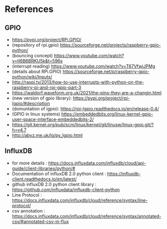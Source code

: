 
# References

## GPIO
* https://pypi.org/project/RPi.GPIO/
* (repository of rpi.gpio) https://sourceforge.net/projects/raspberry-gpio-python/
* (bouncing concept) https://www.youtube.com/watch?v=tI6B6BRKU5k&t=596s
* (interrupt reading) https://www.youtube.com/watch?v=T67VfwiJPMg 
* (details about RPi.GPIO) https://sourceforge.net/p/raspberry-gpio-python/wiki/Inputs/ 
* http://raspi.tv/2013/how-to-use-interrupts-with-python-on-the-raspberry-pi-and-rpi-gpio-part-3
* https://waldorf.waveform.org.uk/2021/the-pins-they-are-a-changin.html
* (new version of gpio library): https://pypi.org/project/rpi-lgpio/#description 
* (domuntation of igpio):   https://rpi-lgpio.readthedocs.io/en/release-0.4/
* (GPIO in linux systems) https://embeddedbits.org/linux-kernel-gpio-user-space-interface-embeddedbits-2/  
* https://git.kernel.org/pub/scm/linux/kernel/git/linusw/linux-gpio.git/?h=v4.7
* http://abyz.me.uk/lg/py_lgpio.html

## InfluxDB
* for more details : https://docs.influxdata.com/influxdb/cloud/api-guide/client-libraries/python/#
* Documentation of influxDB 2.0 python client : https://influxdb-client.readthedocs.io/en/latest/
* github  influxDB 2.0 python client library : https://github.com/influxdata/influxdb-client-python
* Line Protocol : https://docs.influxdata.com/influxdb/cloud/reference/syntax/line-protocol/
* csv annotation : https://docs.influxdata.com/influxdb/cloud/reference/syntax/annotated-csv/#annotated-csv-in-flux
